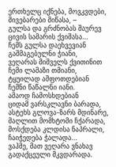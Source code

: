 ერთხელც იქნება, მოვკვდები,  
მივებარები მიწასა, –  
გულსა და გრძნობას შაურევ  
ცივის სამარის ქვიშასა…  
ჩემს გულსა დაეხვევიან  
გაშმაგებულნი ჭიანი,  
ვეღარას მიშველს ქვითინით  
ჩემი ლამაზი თმიანი,  
ტყუილად აშფოთდებიან  
ჩემნი წაწალნი იანი.  
ამაოდ ჩამოსხდებიან  
ციდამ ვარსკლავნი ბარადა,  
ასტეხს გლოვა-ზარს მდინარე,  
მაღლით მომხტომი ჩქარადა,  
მოსქდება კლდისა ნაპრალი,  
ჩაიჭედება ჭალადა…  
ვაჰმე, მათ ვეღარა ვნახავ  
გადაქცეული მკვდარადა.